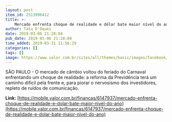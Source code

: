 ```yaml
---
layout: post
item_id: 2513996412
title: >-
    Mercado enfrenta choque de realidade e dólar bate maior nível do ano
author: Tatu D'Oquei
date: 2019-03-06 21:28:04
pub_date: 2019-03-06 21:28:04
time_added: 2019-03-31 11:56:29
categories: []
tags: []
image: https://www.valor.com.br/sites/all/themes/basic/images/facebook/valor-big.jpg
---
```


SÃO PAULO - O mercado de câmbio voltou do feriado do Carnaval enfrentando um choque de realidade: a reforma da Previdência terá um caminho difícil pela frente e, para piorar o nervosismo dos investidores, repleto de ruídos de comunicação.

**Link:** [https://mobile.valor.com.br/financas/6147937/mercado-enfrenta-choque-de-realidade-e-dolar-bate-maior-nivel-do-ano](https://mobile.valor.com.br/financas/6147937/mercado-enfrenta-choque-de-realidade-e-dolar-bate-maior-nivel-do-ano)

